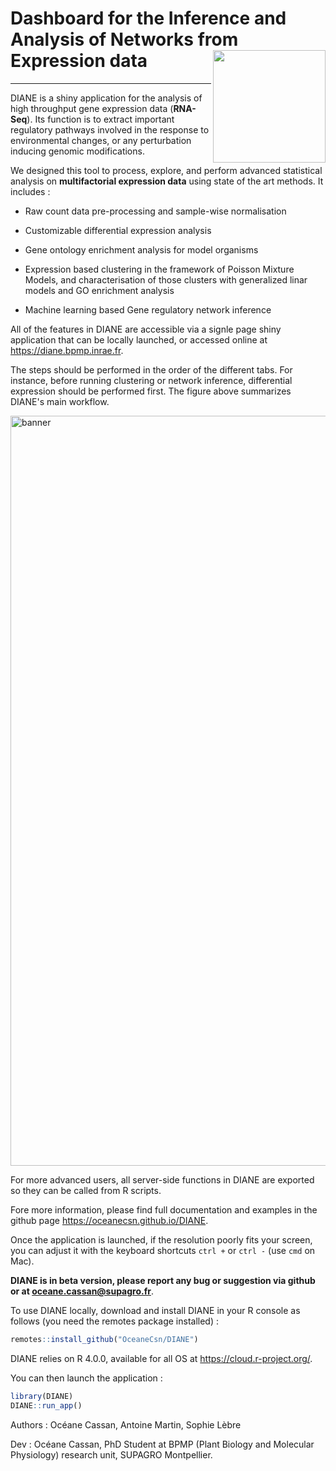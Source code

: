  

# Dashboard for the Inference and Analysis of Networks from Expression data <img src="www/favicon.ico" align="right" alt="" width="180" />
---

DIANE is a shiny application for the analysis of high throughput gene expression data (**RNA-Seq**). Its function is to extract important regulatory pathways involved in the response to environmental changes, or any perturbation inducing genomic modifications.

We designed this tool to process, explore, and perform advanced statistical analysis on **multifactorial expression data** using state of the art methods. It includes :

+ Raw count data pre-processing and sample-wise normalisation
+ Customizable differential expression analysis

+ Gene ontology enrichment analysis for model organisms

+ Expression based clustering in the framework of Poisson Mixture Models, and characterisation of those clusters with generalized linar models and GO enrichment analysis

+ Machine learning based Gene regulatory network inference

All of the features in DIANE are accessible via a signle page shiny application that can be locally launched, or accessed online at https://diane.bpmp.inrae.fr. 

The steps should be performed in the order of the different tabs. For instance, before running clustering or network inference, differential expression should be performed first. The figure above summarizes DIANE's main workflow.

<img src="www/DIANE.png" alt="banner" width="1200" align="center"/>


For more advanced users, all server-side functions in DIANE are exported so they can be called from R scripts. 

Fore more information, please find full documentation and examples in the github page  https://oceanecsn.github.io/DIANE.

Once the application is launched, if the resolution poorly fits your screen, you can adjust it with the keyboard shortcuts ```ctrl +``` or  ```ctrl -``` (use ```cmd``` on Mac).



**DIANE is in beta version, please report any bug or suggestion via github or at oceane.cassan@supagro.fr**.


To use DIANE locally, download and install DIANE in your R console as follows (you need the remotes package installed) :

```R
remotes::install_github("OceaneCsn/DIANE")
```

DIANE relies on R 4.0.0, available for all OS at https://cloud.r-project.org/.

You can then launch the application :

```R
library(DIANE)
DIANE::run_app()
```

Authors : Océane Cassan, Antoine Martin, Sophie Lèbre

Dev : Océane Cassan, PhD Student at BPMP (Plant Biology and Molecular Physiology) research unit, SUPAGRO Montpellier.
